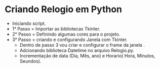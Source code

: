 # Criando Relogio em Python 
- Iniciando script.
- 1° Passo = Importar as bibliotecas Tkinter.
- 2° Passo = Definindo algumas cores para o projeto.
- 3° Passo = criando e configurando Janela com Tkinter.
    -   Dentro de passo 3 vou criar e configurar o frame da janela .
    -   Adcionando biblioteca Datetime no arquivo Relogio.py.
    -   Incrementação de data (Dia, Mês, ano) e Horario( Hora, Minutos, Seundos).

